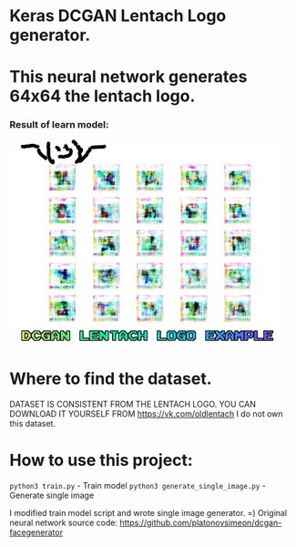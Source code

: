 # Keras DCGAN Lentach Logo generator.
# This neural network generates 64x64 the lentach logo.
### Result of learn model:
![Alt Text](https://github.com/OPHoperHPO/dcgan-lentach-logo-generator/blob/master/result.gif?raw=true)

# Where to find the dataset.
DATASET IS CONSISTENT FROM THE LENTACH LOGO. YOU CAN DOWNLOAD IT YOURSELF FROM https://vk.com/oldlentach
I do not own this dataset.

# How to use this project:
```python3 train.py``` - Train model
```python3 generate_single_image.py``` - Generate single image

I modified train model script and wrote single image generator. =)
Original neural network source code: https://github.com/platonovsimeon/dcgan-facegenerator
